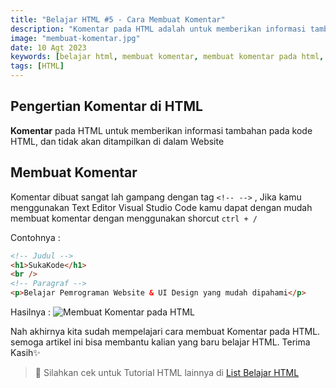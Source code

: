 ```yaml
---
title: "Belajar HTML #5 - Cara Membuat Komentar"
description: "Komentar pada HTML adalah untuk memberikan informasi tambahan untuk kode HTML"
image: "membuat-komentar.jpg"
date: 10 Agt 2023
keywords: [belajar html, membuat komentar, membuat komentar pada html, komentar html]
tags: [HTML]
---
```


## Pengertian Komentar di HTML

**Komentar** pada HTML untuk memberikan informasi tambahan pada kode HTML, dan tidak akan ditampilkan di dalam Website

## Membuat Komentar

Komentar dibuat sangat lah gampang dengan tag `<!-- -->` , Jika kamu menggunakan Text Editor Visual Studio Code kamu dapat dengan mudah membuat komentar dengan menggunakan shorcut `ctrl + /`

Contohnya :

```html
<!-- Judul -->
<h1>SukaKode</h1>
<br />
<!-- Paragraf -->
<p>Belajar Pemrograman Website & UI Design yang mudah dipahami</p>
```

Hasilnya :
![Membuat Komentar pada HTML](/images/html-komentar.jpg)

Nah akhirnya kita sudah mempelajari cara membuat Komentar pada HTML. semoga artikel ini bisa membantu kalian yang baru belajar HTML. Terima Kasih✨

> 📖 Silahkan cek untuk Tutorial HTML lainnya di <a class="text-blue-500" href="/tutorial/html">List Belajar HTML</a>
